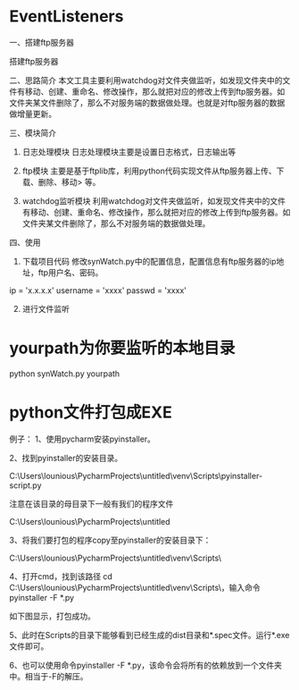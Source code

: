 # EventListeners
一、搭建ftp服务器

搭建ftp服务器

二、思路简介
本文工具主要利用watchdog对文件夹做监听，如发现文件夹中的文件有移动、创建、重命名、修改操作，那么就把对应的修改上传到ftp服务器。如文件夹某文件删除了，那么不对服务端的数据做处理。也就是对ftp服务器的数据做增量更新。

三、模块简介
1. 日志处理模块
日志处理模块主要是设置日志格式，日志输出等

2. ftp模块
主要是基于ftplib库，利用python代码实现文件从ftp服务器上传、下载、删除、移动> 等。

3. watchdog监听模块
利用watchdog对文件夹做监听，如发现文件夹中的文件有移动、创建、重命名、修改操作，那么就把对应的修改上传到ftp服务器。如文件夹某文件删除了，那么不对服务端的数据做处理。

四、使用
1. 下载项目代码
修改synWatch.py中的配置信息，配置信息有ftp服务器的ip地址，ftp用户名、密码。

 ip = 'x.x.x.x'
 username = 'xxxx'
 passwd = 'xxxx'

2. 进行文件监听
# yourpath为你要监听的本地目录
python synWatch.py yourpath



# python文件打包成EXE
例子：
1、使用pycharm安装pyinstaller。

2、找到pyinstaller的安装目录。

C:\Users\lounious\PycharmProjects\untitled\venv\Scripts\pyinstaller-script.py

注意在该目录的母目录下一般有我们的程序文件

C:\Users\lounious\PycharmProjects\untitled

3、将我们要打包的程序copy至pyinstaller的安装目录下：

C:\Users\lounious\PycharmProjects\untitled\venv\Scripts\

4、打开cmd，找到该路径 cd C:\Users\lounious\PycharmProjects\untitled\venv\Scripts\，输入命令pyinstaller -F  *.py

如下图显示，打包成功。

5、此时在Scripts的目录下能够看到已经生成的dist目录和*.spec文件。运行*.exe文件即可。

6、也可以使用命令pyinstaller -F  *.py，该命令会将所有的依赖放到一个文件夹中。相当于-F的解压。
